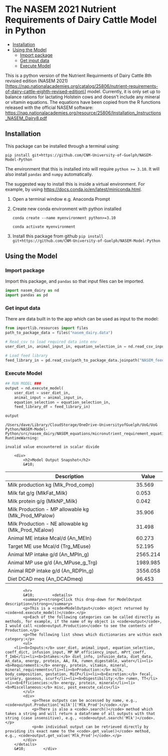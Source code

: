 # The NASEM 2021 Nutrient Requirements of Dairy Cattle Model in Python

- [Installation](#installation)
- [Using the Model](#using-the-model)
  - [Import package](#import-package)
  - [Get input data](#get-input-data)
  - [Execute Model](#execute-model)

This is a python version of the Nutrient Requirments of Dairy Cattle 8th
revisied edition (NASEM
2021)\[https://nap.nationalacademies.org/catalog/25806/nutrient-requirements-of-dairy-cattle-eighth-revised-edition\]
model. Currently, it is only set up to balance rations for lactating
Holstein cows and doesn’t include any mineral or vitamin equations. The
equations have been copied from the R functions released with the
official NASEM software:
https://nap.nationalacademies.org/resource/25806/Installation_Instructions_NASEM_Dairy8.pdf

## Installation

This package can be installed through a terminal using:

    pip install git+https://github.com/CNM-University-of-Guelph/NASEM-Model-Python

The environment that this is installed into will require
`python >= 3.10`. It will also install `pandas` and `numpy`
automatically.

The suggested way to install this is inside a virtual environment. For
example, by using https://docs.conda.io/en/latest/miniconda.html.

1.  Open a terminal window e.g. Anaconda Prompt

2.  Create new conda environment with python installed

        conda create --name myenvironment python>=3.10

        conda activate myenvironment

3.  Install this package from github
    `pip install git+https://github.com/CNM-University-of-Guelph/NASEM-Model-Python`

## Using the Model

### Import package

Import this package, and `pandas` so that input files can be imported.

``` python
import nasem_dairy as nd
import pandas as pd
```

### Get input data

There are data built in to the app which can be used as input to the
model:

``` python
from importlib.resources import files
path_to_package_data = files("nasem_dairy.data")

# Read_csv to load required data into env
user_diet_in, animal_input_in, equation_selection_in = nd.read_csv_input(path_to_package_data.joinpath("input.csv"))

# Load feed library
feed_library_in = pd.read_csv(path_to_package_data.joinpath("NASEM_feed_library.csv"))
```

### Execute Model

``` python
## RUN MODEL ###
output = nd.execute_model(
    user_diet = user_diet_in, 
    animal_input = animal_input_in, 
    equation_selection = equation_selection_in, 
    feed_library_df = feed_library_in)

output
```

    /Users/dave/Library/CloudStorage/OneDrive-UniversityofGuelph/UoG/UoG Python/NASEM-Model-Python/src/nasem_dairy/NASEM_equations/micronutrient_requirement_equations.py:1173: RuntimeWarning:

    invalid value encountered in scalar divide

        <div>
            <h2>Model Output Snapshot</h2>
            &#10;
| Description                                         | Value    |
|-----------------------------------------------------|----------|
| Milk production kg (Mlk_Prod_comp)                  | 35.569   |
| Milk fat g/g (MlkFat_Milk)                          | 0.053    |
| Milk protein g/g (MlkNP_Milk)                       | 0.042    |
| Milk Production - MP allowable kg (Mlk_Prod_MPalow) | 35.906   |
| Milk Production - NE allowable kg (Mlk_Prod_NEalow) | 31.498   |
| Animal ME intake Mcal/d (An_MEIn)                   | 60.273   |
| Target ME use Mcal/d (Trg_MEuse)                    | 52.195   |
| Animal MP intake g/d (An_MPIn_g)                    | 2565.214 |
| Animal MP use g/d (An_MPuse_g_Trg)                  | 1989.985 |
| Animal RDP intake g/d (An_RDPIn_g)                  | 3556.058 |
| Diet DCAD meq (An_DCADmeq)                          | 96.453   |

            <hr>
            &#10;        <details>
            <summary><strong>Click this drop-down for ModelOutput description</strong></summary>
            <p>This is a <code>ModelOutput</code> object returned by <code>nd.execute_model()</code>.</p>
            <p>Each of the following categories can be called directly as methods, for example, if the name of my object is <code>output</code>, I would call <code>output.Production</code> to see the contents of Production.</p>
            <p>The following list shows which dictionaries are within each category:</p>
            <ul>
        <li><b>Inputs:</b> user_diet, animal_input, equation_selection, coeff_dict, infusion_input, MP_NP_efficiency_input, mPrt_coeff, f_Imb</li><li><b>Intakes:</b> diet_info, infusion_data, diet_data, An_data, energy, protein, AA, FA, rumen_digestable, water</li><li><b>Requirements:</b> energy, protein, vitamin, mineral, mineral_requirements</li><li><b>Production:</b> milk, body_composition, gestation, MiCP</li><li><b>Excretion:</b> fecal, urinary, gaseous, scurf</li><li><b>Digestibility:</b> rumen, TT</li><li><b>Efficiencies:</b> energy, protein, mineral</li><li><b>Miscellaneous:</b> misc, post_execute_calcs</li>
            </ul>
            <div>
                <p>These outputs can be accessed by name, e.g., <code>output.Production['milk']['Mlk_Prod']</code>.</p>
                <p>There is also a <code>.search()</code> method which takes a string and will return a dataframe of all outputs with that string (case insensitive), e.g., <code>output.search('Mlk')</code>.</p>
                <p>An individual output can be retrieved directly by providing its exact name to the <code>.get_value()</code> method, e.g., <code>output.get_value('Mlk_Prod')</code>.</p>
            </div>
        </details>
        &#10;        </div>
        
